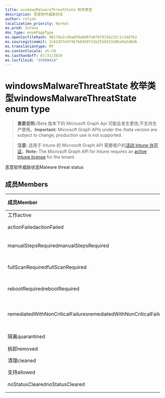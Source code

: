 ```yaml
---
title: windowsMalwareThreatState 枚举类型
description: 恶意软件威胁状态
author: rolyon
localization_priority: Normal
ms.prod: Intune
doc_type: enumPageType
ms.openlocfilehash: 90174e2cd9ad59a8d6fe8fbfd15b232c1c3487b2
ms.sourcegitcommit: 2c62457e57467b8d50f21b255b553106a9a5d8d6
ms.translationtype: MT
ms.contentlocale: zh-CN
ms.lasthandoff: 07/31/2019
ms.locfileid: "35999414"
---
```

# <a name="windowsmalwarethreatstate-enum-type"></a><span data-ttu-id="05a9d-103">windowsMalwareThreatState 枚举类型</span><span class="sxs-lookup"><span data-stu-id="05a9d-103">windowsMalwareThreatState enum type</span></span>

> <span data-ttu-id="05a9d-104">**重要说明:**/Beta 版本下的 Microsoft Graph Api 可能会发生更改;不支持生产使用。</span><span class="sxs-lookup"><span data-stu-id="05a9d-104">**Important:** Microsoft Graph APIs under the /beta version are subject to change; production use is not supported.</span></span>

> <span data-ttu-id="05a9d-105">**注意:** 适用于 Intune 的 Microsoft Graph API 需要租户的[活动 Intune 许可证](https://go.microsoft.com/fwlink/?linkid=839381)。</span><span class="sxs-lookup"><span data-stu-id="05a9d-105">**Note:** The Microsoft Graph API for Intune requires an [active Intune license](https://go.microsoft.com/fwlink/?linkid=839381) for the tenant.</span></span>

<span data-ttu-id="05a9d-106">恶意软件威胁状态</span><span class="sxs-lookup"><span data-stu-id="05a9d-106">Malware threat status</span></span>

## <a name="members"></a><span data-ttu-id="05a9d-107">成员</span><span class="sxs-lookup"><span data-stu-id="05a9d-107">Members</span></span>
|<span data-ttu-id="05a9d-108">成员</span><span class="sxs-lookup"><span data-stu-id="05a9d-108">Member</span></span>|<span data-ttu-id="05a9d-109">值</span><span class="sxs-lookup"><span data-stu-id="05a9d-109">Value</span></span>|<span data-ttu-id="05a9d-110">说明</span><span class="sxs-lookup"><span data-stu-id="05a9d-110">Description</span></span>|
|:---|:---|:---|
|<span data-ttu-id="05a9d-111">工作</span><span class="sxs-lookup"><span data-stu-id="05a9d-111">active</span></span>|<span data-ttu-id="05a9d-112">0</span><span class="sxs-lookup"><span data-stu-id="05a9d-112">0</span></span>|<span data-ttu-id="05a9d-113">活动</span><span class="sxs-lookup"><span data-stu-id="05a9d-113">Active</span></span>|
|<span data-ttu-id="05a9d-114">actionFailed</span><span class="sxs-lookup"><span data-stu-id="05a9d-114">actionFailed</span></span>|<span data-ttu-id="05a9d-115">1</span><span class="sxs-lookup"><span data-stu-id="05a9d-115">1</span></span>|<span data-ttu-id="05a9d-116">操作失败</span><span class="sxs-lookup"><span data-stu-id="05a9d-116">Action failed</span></span>|
|<span data-ttu-id="05a9d-117">manualStepsRequired</span><span class="sxs-lookup"><span data-stu-id="05a9d-117">manualStepsRequired</span></span>|<span data-ttu-id="05a9d-118">双面</span><span class="sxs-lookup"><span data-stu-id="05a9d-118">2</span></span>|<span data-ttu-id="05a9d-119">必需的手动步骤</span><span class="sxs-lookup"><span data-stu-id="05a9d-119">Manual steps required</span></span>|
|<span data-ttu-id="05a9d-120">fullScanRequired</span><span class="sxs-lookup"><span data-stu-id="05a9d-120">fullScanRequired</span></span>|<span data-ttu-id="05a9d-121">第三章</span><span class="sxs-lookup"><span data-stu-id="05a9d-121">3</span></span>|<span data-ttu-id="05a9d-122">需要完全扫描</span><span class="sxs-lookup"><span data-stu-id="05a9d-122">Full scan required</span></span>|
|<span data-ttu-id="05a9d-123">rebootRequired</span><span class="sxs-lookup"><span data-stu-id="05a9d-123">rebootRequired</span></span>|<span data-ttu-id="05a9d-124">4</span><span class="sxs-lookup"><span data-stu-id="05a9d-124">4</span></span>|<span data-ttu-id="05a9d-125">需要重新启动</span><span class="sxs-lookup"><span data-stu-id="05a9d-125">Reboot required</span></span>|
|<span data-ttu-id="05a9d-126">remediatedWithNonCriticalFailures</span><span class="sxs-lookup"><span data-stu-id="05a9d-126">remediatedWithNonCriticalFailures</span></span>|<span data-ttu-id="05a9d-127">5</span><span class="sxs-lookup"><span data-stu-id="05a9d-127">5</span></span>|<span data-ttu-id="05a9d-128">修正了非严重故障</span><span class="sxs-lookup"><span data-stu-id="05a9d-128">Remediated with non critical failures</span></span> |
|<span data-ttu-id="05a9d-129">隔离</span><span class="sxs-lookup"><span data-stu-id="05a9d-129">quarantined</span></span>|<span data-ttu-id="05a9d-130">型</span><span class="sxs-lookup"><span data-stu-id="05a9d-130">6</span></span>|<span data-ttu-id="05a9d-131">隔离</span><span class="sxs-lookup"><span data-stu-id="05a9d-131">Quarantined</span></span>|
|<span data-ttu-id="05a9d-132">拆卸</span><span class="sxs-lookup"><span data-stu-id="05a9d-132">removed</span></span>|<span data-ttu-id="05a9d-133">步</span><span class="sxs-lookup"><span data-stu-id="05a9d-133">7</span></span>|<span data-ttu-id="05a9d-134">已删除</span><span class="sxs-lookup"><span data-stu-id="05a9d-134">Removed</span></span>|
|<span data-ttu-id="05a9d-135">清理</span><span class="sxs-lookup"><span data-stu-id="05a9d-135">cleaned</span></span>|<span data-ttu-id="05a9d-136">utf-8</span><span class="sxs-lookup"><span data-stu-id="05a9d-136">8</span></span>|<span data-ttu-id="05a9d-137">清理</span><span class="sxs-lookup"><span data-stu-id="05a9d-137">Cleaned</span></span>|
|<span data-ttu-id="05a9d-138">支持</span><span class="sxs-lookup"><span data-stu-id="05a9d-138">allowed</span></span>|<span data-ttu-id="05a9d-139">第</span><span class="sxs-lookup"><span data-stu-id="05a9d-139">9</span></span>|<span data-ttu-id="05a9d-140">Allowed</span><span class="sxs-lookup"><span data-stu-id="05a9d-140">Allowed</span></span>|
|<span data-ttu-id="05a9d-141">noStatusCleared</span><span class="sxs-lookup"><span data-stu-id="05a9d-141">noStatusCleared</span></span>|<span data-ttu-id="05a9d-142">10 </span><span class="sxs-lookup"><span data-stu-id="05a9d-142">10</span></span>|<span data-ttu-id="05a9d-143">未清除状态</span><span class="sxs-lookup"><span data-stu-id="05a9d-143">No status cleared</span></span>|





